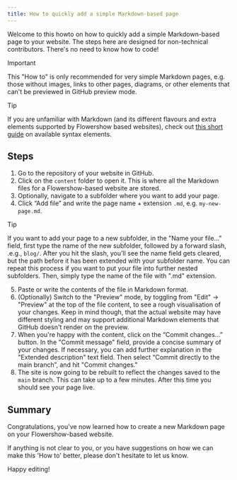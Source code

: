 ```yaml
---
title: How to quickly add a simple Markdown-based page
---
```


Welcome to this howto on how to quickly add a simple Markdown-based page to your website. The steps here are designed for non-technical contributors. There's no need to know how to code!

> [!important]
> This "How to" is only recommended for very simple Markdown pages, e.g. those without images, links to other pages, diagrams, or other elements that can't be previewed in GitHub preview mode.

> [!tip]
> If you are unfamiliar with Markdown (and its different flavours and extra elements supported by Flowershow based websites), check out [this short guide](https://flowershow.app/docs/syntax) on available syntax elements.

## Steps

1. Go to the repository of your website in GitHub.
2. Click on the `content` folder to open it. This is where all the Markdown files for a Flowershow-based website are stored.
3. Optionally, navigate to a subfolder where you want to add your page.
4. Click “Add file” and write the page name + extension `.md`, e.g. `my-new-page.md`.

> [!tip]
> If you want to add your page to a new subfolder, in the "Name your file..." field, first type the name of the new subfolder, followed by a forward slash, .e.g., `blog/`. After you hit the slash, you'll see the name field gets cleared, but the path before it has been extended with your subfolder name. You can repeat this process if you want to put your file into further nested subfolders. Then, simply type the name of the file with ".md" extension.

5. Paste or write the contents of the file in Markdown format.
6. (Optionally) Switch to the "Preview" mode, by toggling from "Edit" -> "Preview" at the top of the file content, to see a rough visualisation of your changes. Keep in mind though, that the actual website may have different styling and may support additional Markdown elements that GitHub doesn't render on the preview.
7. When you're happy with the content, click on the “Commit changes...” button. In the "Commit message" field, provide a concise summary of your changes. If necessary, you can add further explanation in the "Extended description" text field. Then select “Commit directly to the main branch”, and hit "Commit changes."
8. The site is now going to be rebuilt to reflect the changes saved to the `main` branch. This can take up to a few minutes. After this time you should see your page live.

## Summary

Congratulations, you've now learned how to create a new Markdown page on your Flowershow-based website.

If anything is not clear to you, or you have suggestions on how we can make this 'How to' better, please don't hesitate to let us know.

Happy editing!
